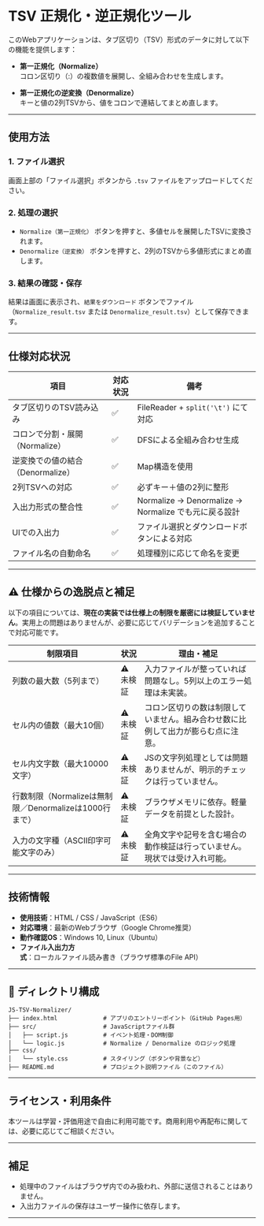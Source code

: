 # TSV 正規化・逆正規化ツール

このWebアプリケーションは、タブ区切り（TSV）形式のデータに対して以下の機能を提供します：

- **第一正規化（Normalize）**  
  コロン区切り（:）の複数値を展開し、全組み合わせを生成します。

- **第一正規化の逆変換（Denormalize）**  
  キーと値の2列TSVから、値をコロンで連結してまとめ直します。

---

## 使用方法

### 1. ファイル選択
画面上部の「ファイル選択」ボタンから `.tsv` ファイルをアップロードしてください。

### 2. 処理の選択
- `Normalize（第一正規化）` ボタンを押すと、多値セルを展開したTSVに変換されます。
- `Denormalize（逆変換）` ボタンを押すと、2列のTSVから多値形式にまとめ直します。

### 3. 結果の確認・保存
結果は画面に表示され、`結果をダウンロード` ボタンでファイル（`Normalize_result.tsv` または `Denormalize_result.tsv`）として保存できます。

---

## 仕様対応状況

| 項目 | 対応状況 | 備考 |
|------|----------|------|
| タブ区切りのTSV読み込み | ✅ | FileReader + `split('\t')` にて対応 |
| コロンで分割・展開（Normalize） | ✅ | DFSによる全組み合わせ生成 |
| 逆変換での値の結合（Denormalize） | ✅ | Map構造を使用 |
| 2列TSVへの対応 | ✅ | 必ずキー＋値の2列に整形 |
| 入出力形式の整合性 | ✅ | Normalize → Denormalize → Normalize でも元に戻る設計 |
| UIでの入出力 | ✅ | ファイル選択とダウンロードボタンによる対応 |
| ファイル名の自動命名 | ✅ | 処理種別に応じて命名を変更 |

---

## ⚠️ 仕様からの逸脱点と補足

以下の項目については、**現在の実装では仕様上の制限を厳密には検証していません**。実用上の問題はありませんが、必要に応じてバリデーションを追加することで対応可能です。

| 制限項目 | 状況 | 理由・補足 |
|----------|------|-------------|
| 列数の最大数（5列まで） | ⚠️ 未検証 | 入力ファイルが整っていれば問題なし。5列以上のエラー処理は未実装。 |
| セル内の値数（最大10個） | ⚠️ 未検証 | コロン区切りの数は制限していません。組み合わせ数に比例して出力が膨らむ点に注意。 |
| セル内文字数（最大10000文字） | ⚠️ 未検証 | JSの文字列処理としては問題ありませんが、明示的チェックは行っていません。 |
| 行数制限（Normalizeは無制限／Denormalizeは1000行まで） | ⚠️ 未検証 | ブラウザメモリに依存。軽量データを前提とした設計。 |
| 入力の文字種（ASCII印字可能文字のみ） | ⚠️ 未検証 | 全角文字や記号を含む場合の動作検証は行っていません。現状では受け入れ可能。 |

---

## 技術情報

- **使用技術**：HTML / CSS / JavaScript（ES6）
- **対応環境**：最新のWebブラウザ（Google Chrome推奨）
- **動作確認OS**：Windows 10, Linux（Ubuntu）  
- **ファイル入出力方式**：ローカルファイル読み書き（ブラウザ標準のFile API）

---


## 📁 ディレクトリ構成

```
JS-TSV-Normalizer/
├── index.html             # アプリのエントリーポイント（GitHub Pages用）
├── src/                   # JavaScriptファイル群
│   ├── script.js          # イベント処理・DOM制御
│   └── logic.js           # Normalize / Denormalize のロジック処理
├── css/
│   └── style.css          # スタイリング（ボタンや背景など）
├── README.md              # プロジェクト説明ファイル（このファイル）
```




---

## ライセンス・利用条件

本ツールは学習・評価用途で自由に利用可能です。商用利用や再配布に関しては、必要に応じてご相談ください。

---

## 補足

- 処理中のファイルはブラウザ内でのみ扱われ、外部に送信されることはありません。
- 入出力ファイルの保存はユーザー操作に依存します。

---

